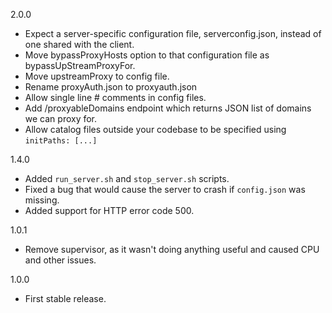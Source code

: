 2.0.0

* Expect a server-specific configuration file, serverconfig.json, instead of one shared with the client.
* Move bypassProxyHosts option to that configuration file as bypassUpStreamProxyFor.
* Move upstreamProxy to config file.
* Rename proxyAuth.json to proxyauth.json
* Allow single line # comments in config files. 
* Add /proxyableDomains endpoint which returns JSON list of domains we can proxy for.
* Allow catalog files outside your codebase to be specified using `initPaths: [...]`

1.4.0

* Added `run_server.sh` and `stop_server.sh` scripts.
* Fixed a bug that would cause the server to crash if `config.json` was missing.
* Added support for HTTP error code 500.

1.0.1

* Remove supervisor, as it wasn't doing anything useful and caused CPU and other issues.

1.0.0

* First stable release.
